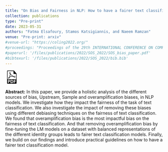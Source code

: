 ```yaml
---
title: "On Bias and Fairness in NLP: How to have a fairer text classification?"
collection: publications
type: "Pre-print"
date: 2023-05-31
authors: "Fatma Elsafoury, Stamos Katsigiannis, and Naeem Ramzan"
venue: "Pre-print: arxiv"
#venue-url: "https://coling2022.org/"
#proceedings: "Proceedings of the 29th INTERNATIONAL CONFERENCE ON COMPUTATIONAL LINGUISTICS"
#paperurl: '/files/publications/2022/SOS_2022/SOS_bias_paper.pdf'
#bibtexurl: '/files/publications/2022/SOS_2022/bib.bib'
---
```

<a href="https://arxiv.org/abs/2305.12829"><img src="/images/paper_symbol.png" alt="Link to paper" style="width:42px;height:42px;"></a>


**Abstract:** In this paper, we provide a holistic analysis of the different sources of bias, Upstream, Sample and overamplification biases, in NLP models. We investigate how they impact the fairness of the task of text classification. We also investigate the impact of removing these biases using different debiasing techniques on the fairness of text classification. We found that overamplification bias is the most impactful bias on the fairness of text classification. And that removing overamplification bias by fine-tuning the LM models on a dataset with balanced representations of the different identity groups leads to fairer text classification models. Finally, we build on our findings and introduce practical guidelines on how to have a fairer text classification model.